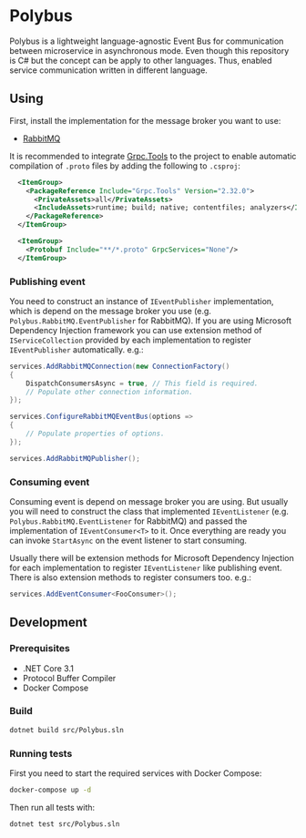 # Polybus

Polybus is a lightweight language-agnostic Event Bus for communication between microservice in asynchronous mode. Even though this repository is C# but the concept can be apply to other languages. Thus, enabled service communication written in different language.

## Using

First, install the implementation for the message broker you want to use:

- [RabbitMQ](https://www.nuget.org/packages/Polybus.RabbitMQ/)

It is recommended to integrate [Grpc.Tools](https://github.com/grpc/grpc/blob/master/src/csharp/BUILD-INTEGRATION.md) to the project to enable automatic compilation of `.proto` files by adding the following to `.csproj`:

```xml
  <ItemGroup>
    <PackageReference Include="Grpc.Tools" Version="2.32.0">
      <PrivateAssets>all</PrivateAssets>
      <IncludeAssets>runtime; build; native; contentfiles; analyzers</IncludeAssets>
    </PackageReference>
  </ItemGroup>

  <ItemGroup>
    <Protobuf Include="**/*.proto" GrpcServices="None"/>
  </ItemGroup>
```

### Publishing event

You need to construct an instance of `IEventPublisher` implementation, which is depend on the message broker you use (e.g. `Polybus.RabbitMQ.EventPublisher` for RabbitMQ). If you are using Microsoft Dependency Injection framework you can use extension method of `IServiceCollection` provided by each implementation to register `IEventPublisher` automatically. e.g.:

```csharp
services.AddRabbitMQConnection(new ConnectionFactory()
{
    DispatchConsumersAsync = true, // This field is required.
    // Populate other connection information.
});

services.ConfigureRabbitMQEventBus(options =>
{
    // Populate properties of options.
});

services.AddRabbitMQPublisher();
```

### Consuming event

Consuming event is depend on message broker you are using. But usually you will need to construct the class that implemented `IEventListener` (e.g. `Polybus.RabbitMQ.EventListener` for RabbitMQ) and passed the implementation of `IEventConsumer<T>` to it. Once everything are ready you can invoke `StartAsync` on the event listener to start consuming.

Usually there will be extension methods for Microsoft Dependency Injection for each implementation to register `IEventListener` like publishing event. There is also extension methods to register consumers too. e.g.:

```csharp
services.AddEventConsumer<FooConsumer>();
```

## Development

### Prerequisites

- .NET Core 3.1
- Protocol Buffer Compiler
- Docker Compose

### Build

```sh
dotnet build src/Polybus.sln
```

### Running tests

First you need to start the required services with Docker Compose:

```sh
docker-compose up -d
```

Then run all tests with:

```sh
dotnet test src/Polybus.sln
```
